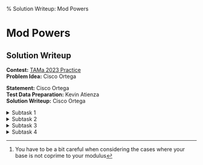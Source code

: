 % Solution Writeup: Mod Powers


# Mod Powers  
## Solution Writeup

**Contest:** [TAMa 2023 Practice](https://noi.ph/tama-2023-practice-problems)  
**Problem Idea:** Cisco Ortega  
<!-- **Testing:** Cisco Ortega   -->
**Statement:** Cisco Ortega  
**Test Data Preparation:** Kevin Atienza  
**Solution Writeup:** Cisco Ortega  



<details class="editorial-section"><summary class="h2">Subtask 1</summary>

Alice’s password must look like some alternating series of consonants
and vowels. Recall that there are $21$ consonants and $5$ vowels.

There are two cases to consider. In everything that follows, let `a`
represent “any vowel” and let `b` represent “any consonant”.

If $n$ is even, then there are two possible “shapes”:
```
ababab
bababa
```
which we see depends on if our first letter is a consonant or vowel. In
either case, the solution is the same: we need to independently choose
values for each of the $n/2$ consonants and $n/2$ vowels. Thus, the
formula for even $n$ is:
$$5^{n/2} \times 21^{n/2} + 21^{n/2} \times 5^{n/2},$$
or
$$2 \times (21 \times 5)^{n/2}$$

If $n$ is odd, then there are still two possible “shapes”:
```
abababa
bababab
```
which again depends on if our first letter is a consonant or vowel.

-   If the first letter is a consonant, then choose which of the $21$
    consonants it should be.

-   If the first letter is a vowel, then choose which of the $5$ vowels
    it should be.

Now we just need to decide the remaining $n-1$ letters. In either case,
we end up with $(n-1)/2$ consonants and $(n-1)/2$ vowels whose values we
must independently decide. Thus, the formula for odd $n$ is:
$$21 \times 5^{(n-1)/2} \times 21^{(n-1)/2} + 5 \times 21^{(n-1)/2} \times 5^{(n-1)/2},$$
or
$$(21 + 5) \times (21 \times 5)^{(n-1)/2}.$$

It may be a bit tedious, but you can still manually compute the value by
hand when $n=10$, using this formula. Just use a calculator to speed
things up.

</details>



<details class="editorial-section"><summary class="h2">Subtask 2</summary>

Directly implement this formula in code, where we implement
exponentiation as repeated multiplication—compute $a^b$ by multiplying
$a$ to itself $b$ times. Note that because of combinatorial explosion,
the raw answer is going to be huge—so you must take modulos at each
intermediary step.

```python
# pseudocode

n = 13**7
MOD = 10**9 + 7

# n is odd here
ans = 21+5
for (n-1)/2 times:
    ans *= 21*5
    ans %= MOD
print(ans)
```

Even a slow language like Python can do on the order of $\approx 10^7$
operations per second, so this should terminate within a few seconds for
the $n$ in subtask $2$.

</details>



<details class="editorial-section"><summary class="h2">Subtask 3</summary>

If $n$ is very very large, then “literally do something $n/2$ times” is
way too slow. We need a faster exponentiation algorithm so that we can
use our magic formula.

If you Google “fast exponentiation algorithm”, you’ll find many results
for algorithms that achieve the result in only $\sim \log_2 n$
multiplications. Such algorithms usually (explicitly or implicitly)
leverage the binary representation of the exponent. The Wikipedia
article calls the technique, “exponentiation by squaring”.

The author would also like to suggest his writeup
[here](https://drive.google.com/file/d/1zTTVo1W8XwpYdEEeW-iete2aJX7IzoZc/view?usp=drive_link)
which gives a recursive formulation of the algorithm.

Pick your favorite algorithm and implement it, and you will solve
subtask $3$ in a fraction of a second.

</details>



<details class="editorial-section"><summary class="h2">Subtask 4</summary>


### Dealing with power towers {#dealing-with-power-towers .unnumbered}

Let’s suppose that we already have an algorithm that allows us to
compute $a^b \bmod m$ in $\sim \log_2 b$ steps. Unfortunately, the
“power tower” in subtask $4$ is absolutely massive, and even
$\log_2 \left(7^{7^{7^{2023}}}\right)$ is astronomically large.

We need a way of trimming the size *of the exponent*.

One classic approach is to use **Euler’s Theorem**.


<div class="theorem">
**Euler’s Theorem**. Let $a$ and $m$ be
coprime integers. Then,
$$a^{\varphi(m)} \equiv 1 \pmod m$$
where $\varphi$ is
Euler’s Totient function, and $\varphi(m)$ counts the number of non-negative integers less than $m$ which are coprime to it.
</div>
There are many proofs of Euler’s Theorem online which you can refer to.
<!-- Here's a classic one:
<details class="proof"><summary>Proof</summary>
Let 
$$S := \{a_1, a_2, \ldots, a_{\varphi(m)}\}$$
be all the non-negative integers $< m$ coprime to $m$. Then I claim 
that
$$\{a\cdot a_1, a\cdot a_2, \ldots, a\cdot a_{\varphi(m)}\}$$
is the same set modulo $m$.

More precisely, we'll show that the map $f: S \to S$ defined as $f: v \mapsto a \cdot v \bmod m$ is well-defined, and is a bijection.

To see this, first note that $a$ is coprime to $m$, so if $v$ is coprime to $m$, then $f(v) = a\cdot v \bmod m$ is also coprime to $m$.
So the map $f$ is well-defined.

Next, we'll show that $f$ is injective.
Suppose $f(a_i) = f(a_j)$; we want to show that $a_i = a_j$. Note that $f(a_i) = f(a_j)$ means that
$a\cdot a_i$ is the same as $a\cdot a_j$ modulo $m$, which by definition means that $m$ divides
$a\cdot a_i - a\cdot a_j = a\cdot (a_i - a_j).$
Now, $m$ and $a$ are coprime, so $m$ divides $a_i - a_j$. Also, $0 \le a_i, a_j < m$, so
$-m < a_i - a_j < m,$
so the only way for $m$ to divide $a_i - a_j$ is if it's zero, so $a_i - a_j = 0$, and $a_i = a_j$.
Therefore, $f$ is injective, and since it's a map from a finite set to a finite set, it's
also surjective, so it's a bijection as claimed.

Since both sets are the same modulo $m$, multiplying all the numbers should give us the same result modulo $m$, i.e.,
$$\begin{align*}
a_1\cdot a_2 \cdots a_{\varphi(m)} &\equiv (a\cdot a_1)\cdot(a\cdot a_2)\cdots (a\cdot a_{\varphi(m)}) \pmod m \\
a_1\cdot a_2 \cdots a_{\varphi(m)} &\equiv a^{\varphi(m)} a_1\cdot a_2\cdots a_{\varphi(m)} \pmod m 
\end{align*}$$
and $m$ divides $a_1\cdot a_2 \cdots a_{\varphi(m)}\cdot (a^{\varphi(m)} - 1)$. But $m$ is coprime with
$a_1\cdot a_2 \cdots a_{\varphi(m)},$
so $m$ must divide $a^{\varphi(m)} - 1$, which is (equivalent to) what we want to prove.
</details> -->

Let $b \geq \phi(m)$. Euler’s Theorem tells us that:
$$a^{b + \varphi(m)} \equiv a^b \equiv a^{b - \varphi(m)} \pmod m,$$
which inductively means that,
$$a^b \equiv a^{b + k\varphi(m)} \pmod m,$$
for any
non-negative integer $k$ such that $b + k \phi(m) \geq 0$.

But since
$b \bmod \varphi(m) = b - \lfloor b/\varphi(m) \rfloor \varphi(m)$, we conclude that:
$$a^b \equiv a^{b \bmod \varphi(m)} \pmod m.$$

Returning to power towers, that means, for example:
$$a^{b^{c^{d^e}}} \equiv a^{b^{c^{d^e}} \bmod \varphi(m)} \pmod m.$$
In other words, we know that we can compute $a^{b^{c^{d^e}}} \bmod m$
efficiently if we know how to compute $b^{c^{d^e}} \bmod \varphi(m)$
efficiently. But that’s just a slightly smaller power tower problem! So,
recursively, we can just use the same trick again![^1] For example here,
you can evaluate $b^{c^{d^e}} \bmod \varphi(m)$ by evaluating
$c^{d^e} \bmod \varphi(\varphi(m))$, and so on.

Repeatedly apply this Euler’s Theorem trick to shave levels off your
power tower until you hit a case where the exponent is small enough that
a fast exponentiation algorithm can do the trick.


### Dividing by $2$ {#dividing-by-2 .unnumbered}

Going back to our problem, recall that we want to compute (since
$n=7^{7^{7^{2023}}}$ is odd):
$$26 \times 105^{\left(n - 1\right)/2} \pmod p,$$
where $p = 10^9 + 7$. From the power-tower trick we just discussed, we know
that this task can be done if we can compute,
$$(7^{7^{7^{2023}}}-1)/2 \pmod {\varphi(p)},$$
which (as we said) is done by repeating the Euler’s Theorem trick. There’s one
final hiccup we need to address—$\varphi(10^9 + 7)$ is **even**, meaning
that $2$ does not have a unique multiplicative inverse modulo
$\varphi(p)$. How do we divide by $2$ now?

We need one more trick. Suppose $a$ is divisible by some $d$, and
$$a \equiv r \pmod{dm}$$ Then, we can show that $r$ is
also divisible by $d$, and that
$$\frac{a}{d} \equiv \frac{r}{d} \pmod m.$$

All this means for us is that we need to compute:
$$7^{7^{7^{2023}}}-1 \pmod{2~\varphi(p)},$$
which we do
using already-established power tower techniques. *This result* can be
divided by $2$ to get what we wanted.

Apply the [division theorem](https://en.wikipedia.org/wiki/Euclidean_division#Division_theorem) where we divide $a$ by $dm$. There is a
unique pair of integers $q$ and $r$ such that $0 \leq r < dm$ and
$$a = (dm)q + r.$$ Note that $dmq$ is divisible by $d$;
so if $a$ is divisible by $d$, then the sum on the RHS must also be
divisible by $d$, and so $r$ must be divisible by $d$ as well.

Dividing both sides by $d$: $$\frac{a}{d} = mq + \frac{r}{d}.$$ and here,
$0 \leq \dfrac{r}{d} < m$.

Now, apply the division theorem where we divide $\dfrac{a}{d}$ by $m$.
There is a **unique** pair of integers $q'$ and $r'$ such that
$0 \leq r' < m$ and
$$\frac{a}{d} = mq' + r'.$$
But note that
$\left(q, \dfrac{r}{d}\right)$ satisfies these criteria for $(q', r')$;
by the uniqueness of $(q', r')$, we therefore conclude that
$r' = \dfrac{r}{d}$, which is what we wanted to show.


### Computing totients {#computing-totients .unnumbered}

One standard way of computing the totient function of large integers is
to use the fact that the totient function is *multiplicative*. You can
do the following steps to evaluate $\varphi(m)$:

-   First, prime factorize $m = p_1^{e_1} p_2^{e_2} \dots p_l^{e_k}$.
    There are simple factorization algorithms that run in
    $\sim \sqrt{m}$ steps, and that’s fast enough for our purposes.

-   Now, $\varphi$ is multiplicative, meaning
    $$\varphi\left(p_1^{e_1} p_2^{e_2} \dots p_l^{e_k}\right) = \varphi\left(p_1^{e_1}\right)\varphi\left(p_2^{e_2}\right) \dots \varphi\left(p_k^{e_k}\right)$$

-   Finally, the totient function is easy to compute for prime powers.
    By straightforward combinatorics, you can show that
    $\varphi(p^e) = p^e - p^{e-1}$, when $p$ is a prime and $e$ is an
    integer $\geq 1$. So, use this formula for each prime power, then
    multiply the results.

There are many explanations online for why $\varphi$ is multiplicative
(or what it means for a function to be multiplicative, in general).

An alternatively *incredibly low-effort* solution is to realize that for
this problem, we only need to evaluate $\varphi(p)$,
$\varphi(2\varphi(p))$, and $\varphi(\varphi(2\varphi(p)))$. Since you
only need to evaluate the totient function at a handful of points, you
could also just ask WolframAlpha to perform these computations for you.

[^1]: You have to be a bit careful when considering the cases where your
    base is not coprime to your modulus

</details>
